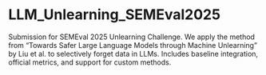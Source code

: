 # LLM_Unlearning_SEMEval2025
Submission for SEMEval 2025 Unlearning Challenge. We apply the method from “Towards Safer Large Language Models through Machine Unlearning” by Liu et al. to selectively forget data in LLMs. Includes baseline integration, official metrics, and support for custom methods.
